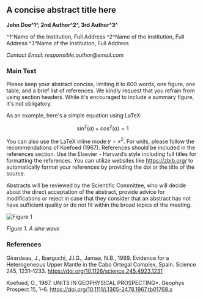## A concise abstract title here

**John Doe^1^, 2nd Author^2^, 3rd Author^3^**

^1^Name of the Institution, Full Address
^2^Name of the Institution, Full Address
^3^Name of the Institution, Full Address

_Contact Email: responsible.author@email.com_

### Main Text
Please keep your abstract concise, limiting it to 600 words, one figure, one table, and a brief list of references. We kindly request that you refrain from using section headers. While it's encouraged to include a summary figure, it's not obligatory.

As an example, here's a simple equation using LaTeX:

$$
\sin^2(a)+\cos^2(a) = 1
$$

You can also use the LaTeX inline mode $y=x^2$. For units, please follow the recommendations of Koefoed (1967). References should be included in the references section. Use the Elsevier - Harvard’s style including full titles for formatting the references. You can utilize websites like https://zbib.org/ to automatically format your references by providing the doi or the title of the source.

Abstracts will be reviewed by the Scientific Committee, who will decide about the direct acceptation of the abstract, provide advice for modifications or reject in case that they consider that an abstract has not have sufficient quality or do not fit within the broad topics of the meeting.

![Figure 1](https://github.com/lherzolite2024/lherzolite2024.github.io/blob/v1.0/templates/img221.png?raw=true)

_Figure 1. A sine wave_


### References

Girardeau, J., Ibarguchi, J.I.G., Jamaa, N.B., 1989. Evidence for a Heterogeneous Upper Mantle in the Cabo Ortegal Complex, Spain. Science 245, 1231–1233. https://doi.org/10.1126/science.245.4923.1231

Koefoed, O., 1967. UNITS IN GEOPHYSICAL PROSPECTING*. Geophys Prospect 15, 1–6. https://doi.org/10.1111/j.1365-2478.1967.tb01768.x 